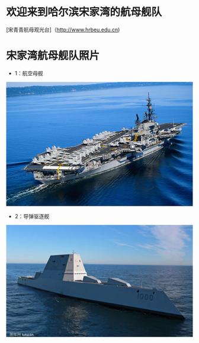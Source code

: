 # 欢迎来到哈尔滨宋家湾的航母舰队

[宋青青航母观光台]（http://www.hrbeu.edu.cn)

# 宋家湾航母舰队照片

* 1：航空母舰

![hangmu](https://github.com/abbqboy/my-brother/blob/master/file01/151169.png?raw=true)

* 2：导弹驱逐舰

![Alt text](https://github.com/abbqboy/my-brother/blob/master/file01/m2017050223494391.jpg?raw=true)

